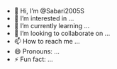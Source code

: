 - 👋 Hi, I’m @Sabari2005S
- 👀 I’m interested in ...
- 🌱 I’m currently learning ...
- 💞️ I’m looking to collaborate on ...
- 📫 How to reach me ...
- 😄 Pronouns: ...
- ⚡ Fun fact: ...

<!---
Sabari2005S/Sabari2005S is a ✨ special ✨ repository because its `README.md` (this file) appears on your GitHub profile.
You can click the Preview link to take a look at your changes.
--->
